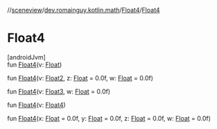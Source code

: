 //[sceneview](../../../index.md)/[dev.romainguy.kotlin.math](../index.md)/[Float4](index.md)/[Float4](-float4.md)

# Float4

[androidJvm]\
fun [Float4](-float4.md)(v: [Float](https://kotlinlang.org/api/latest/jvm/stdlib/kotlin/-float/index.html))

fun [Float4](-float4.md)(v: [Float2](../-float2/index.md), z: [Float](https://kotlinlang.org/api/latest/jvm/stdlib/kotlin/-float/index.html) = 0.0f, w: [Float](https://kotlinlang.org/api/latest/jvm/stdlib/kotlin/-float/index.html) = 0.0f)

fun [Float4](-float4.md)(v: [Float3](../-float3/index.md), w: [Float](https://kotlinlang.org/api/latest/jvm/stdlib/kotlin/-float/index.html) = 0.0f)

fun [Float4](-float4.md)(v: [Float4](index.md))

fun [Float4](-float4.md)(x: [Float](https://kotlinlang.org/api/latest/jvm/stdlib/kotlin/-float/index.html) = 0.0f, y: [Float](https://kotlinlang.org/api/latest/jvm/stdlib/kotlin/-float/index.html) = 0.0f, z: [Float](https://kotlinlang.org/api/latest/jvm/stdlib/kotlin/-float/index.html) = 0.0f, w: [Float](https://kotlinlang.org/api/latest/jvm/stdlib/kotlin/-float/index.html) = 0.0f)
